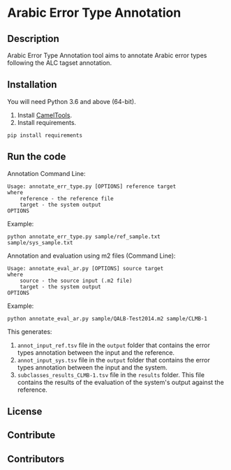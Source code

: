 # Arabic Error Type Annotation

## Description
Arabic Error Type Annotation tool aims to annotate Arabic error types following the ALC tagset annotation.
## Installation
You will need Python 3.6 and above (64-bit).

1. Install [CamelTools](https://github.com/CAMeL-Lab/camel_tools#install-using-pip).
2. Install requirements.
```
pip install requirements
```

## Run the code
Annotation Command Line:
```
Usage: annotate_err_type.py [OPTIONS] reference target
where
    reference - the reference file
    target - the system output
OPTIONS
```

Example:

```
python annotate_err_type.py sample/ref_sample.txt sample/sys_sample.txt
```

Annotation and evaluation using m2 files (Command Line):
```
Usage: annotate_eval_ar.py [OPTIONS] source target
where
    source - the source input (.m2 file)
    target - the system output
OPTIONS
```

Example:

```
python annotate_eval_ar.py sample/QALB-Test2014.m2 sample/CLMB-1
```

This generates:
1. ```annot_input_ref.tsv``` file in the ```output``` folder that contains  the error types annotation between the input and the reference.
2. ```annot_input_sys.tsv``` file in the ```output``` folder that contains the error types annotation between the input and the system.
3.  ```subclasses_results_CLMB-1.tsv``` file in the ```results``` folder. This file contains the results of the evaluation of the system's output against the reference.
## License

## Contribute

## Contributors


